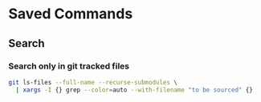 # Saved Commands

## Search

### Search only in git tracked files

```bash
git ls-files --full-name --recurse-submodules \
  | xargs -I {} grep --color=auto --with-filename "to be sourced" {}
```
